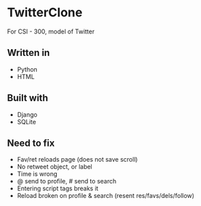 # TwitterClone

For CSI - 300, model of Twitter

## Written in

* Python
* HTML

## Built with

* Django
* SQLite

## Need to fix

- Fav/ret reloads page (does not save scroll)
- No retweet object, or label
- Time is wrong
- @ send to profile, # send to search
- Entering script tags breaks it
- Reload broken on profile & search (resent res/favs/dels/follow)